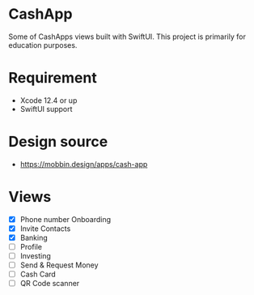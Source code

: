 # CashApp

Some of CashApps views built with SwiftUI. This project is primarily for education purposes.

# Requirement

- Xcode 12.4 or up
- SwiftUI support

# Design source

- https://mobbin.design/apps/cash-app

# Views

- [x] Phone number Onboarding
- [x] Invite Contacts
- [x] Banking
- [ ] Profile
- [ ] Investing
- [ ] Send & Request Money
- [ ] Cash Card
- [ ] QR Code scanner
